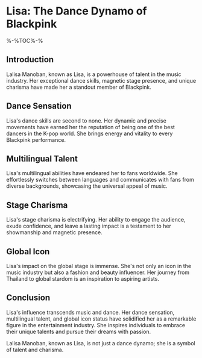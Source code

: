
# Lisa: The Dance Dynamo of Blackpink

%-%TOC%-%

## Introduction

Lalisa Manoban, known as Lisa, is a powerhouse of talent in the music industry. Her exceptional dance skills, magnetic stage presence, and unique charisma have made her a standout member of Blackpink.

## Dance Sensation

Lisa's dance skills are second to none. Her dynamic and precise movements have earned her the reputation of being one of the best dancers in the K-pop world. She brings energy and vitality to every Blackpink performance.

## Multilingual Talent

Lisa's multilingual abilities have endeared her to fans worldwide. She effortlessly switches between languages and communicates with fans from diverse backgrounds, showcasing the universal appeal of music.

## Stage Charisma

Lisa's stage charisma is electrifying. Her ability to engage the audience, exude confidence, and leave a lasting impact is a testament to her showmanship and magnetic presence.

## Global Icon

Lisa's impact on the global stage is immense. She's not only an icon in the music industry but also a fashion and beauty influencer. Her journey from Thailand to global stardom is an inspiration to aspiring artists.

## Conclusion

Lisa's influence transcends music and dance. Her dance sensation, multilingual talent, and global icon status have solidified her as a remarkable figure in the entertainment industry. She inspires individuals to embrace their unique talents and pursue their dreams with passion.

Lalisa Manoban, known as Lisa, is not just a dance dynamo; she is a symbol of talent and charisma.
